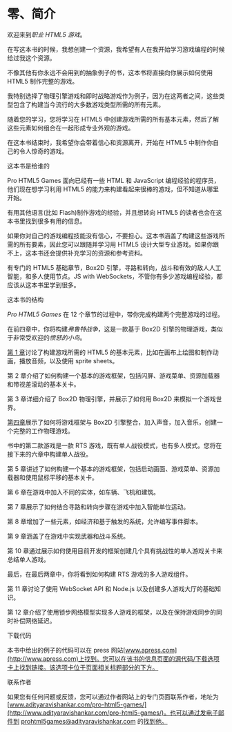 # 零、简介

欢迎来到*职业 HTML5 游戏*。

在写这本书的时候，我想创建一个资源，我希望有人在我开始学习游戏编程的时候给过我这个资源。

不像其他有你永远不会用到的抽象例子的书，这本书将直接向你展示如何使用 HTML5 制作完整的游戏。

我特别选择了物理引擎游戏和即时战略游戏作为例子，因为在这两者之间，这些类型包含了构建当今流行的大多数游戏类型所需的所有元素。

随着您的学习，您将学习在 HTML5 中创建游戏所需的所有基本元素，然后了解这些元素如何组合在一起形成专业外观的游戏。

在这本书结束时，我希望你会带着信心和资源离开，开始在 HTML5 中制作你自己的令人惊奇的游戏。

这本书是给谁的

Pro HTML5 Games 面向已经有一些 HTML 和 JavaScript 编程经验的程序员，他们现在想学习利用 HTML5 的能力来构建看起来很棒的游戏，但不知道从哪里开始。

有用其他语言(比如 Flash)制作游戏的经验，并且想转向 HTML5 的读者也会在这本书里找到很多有用的信息。

如果你对自己的游戏编程技能没有信心，不要担心。这本书涵盖了构建这些游戏所需的所有要素，因此您可以跟随并学习用 HTML5 设计大型专业游戏。如果你跟不上，这本书还会提供补充学习的资源和参考资料。

有专门的 HTML5 基础章节，Box2D 引擎，寻路和转向，战斗和有效的敌人人工智能，和多人使用节点。JS with WebSockets，不管你有多少游戏编程经验，都应该从这本书里学到很多。

这本书的结构

*Pro HTML5 Games* 在 12 个章节的过程中，带你完成构建两个完整游戏的过程。

在前四章中，你将构建*弗鲁特战争*，这是一款基于 Box2D 引擎的物理游戏，类似于非常受欢迎的*愤怒的小鸟*。

[第 1 章](01.html)讨论了构建游戏所需的 HTML5 的基本元素，比如在画布上绘图和制作动画，播放音频，以及使用 sprite sheets。

第 2 章介绍了如何构建一个基本的游戏框架，包括闪屏、游戏菜单、资源加载器和带视差滚动的基本关卡。

第 3 章详细介绍了 Box2D 物理引擎，并展示了如何用 Box2D 来模拟一个游戏世界。

[第四章](04.html)展示了如何将游戏框架与 Box2D 引擎整合，加入声音，加入音乐，创建一个完整的工作物理游戏。

书中的第二款游戏是一款 RTS 游戏，既有单人战役模式，也有多人模式。您将在接下来的六章中构建单人战役。

第 5 章讲述了如何构建一个基本的游戏框架，包括启动画面、游戏菜单、资源加载器和使用鼠标平移的基本关卡。

第 6 章在游戏中加入不同的实体，如车辆、飞机和建筑。

第 7 章展示了如何结合寻路和转向步骤在游戏中加入智能单位运动。

第 8 章增加了一些元素，如经济和基于触发的系统，允许编写事件脚本。

第 9 章涵盖了在游戏中实现武器和战斗系统。

第 10 章通过展示如何使用目前开发的框架创建几个具有挑战性的单人游戏关卡来总结单人游戏。

最后，在最后两章中，你将看到如何构建 RTS 游戏的多人游戏组件。

第 11 章讨论了使用 WebSocket API 和 Node.js 以及创建多人游戏大厅的基础知识。

第 12 章介绍了使用锁步网络模型实现多人游戏的框架，以及在保持游戏同步的同时补偿网络延迟。

下载代码

本书中给出的例子的代码可以在 press 网站[www.apress.com](http://www.apress.com)上找到。您可以在该书的信息页面的源代码/下载选项卡上找到链接。该选项卡位于页面相关标题部分的下方。

联系作者

如果您有任何问题或反馈，您可以通过作者网站上的专门页面联系作者，地址为[www.adityaravishankar.com/pro-html5-games/](http://www.adityaravishankar.com/pro-html5-games/)。也可以通过发电子邮件到 prohtml5games@adityaravishankar.com 的[找到他。](http://prohtml5games@adityaravishankar.com)